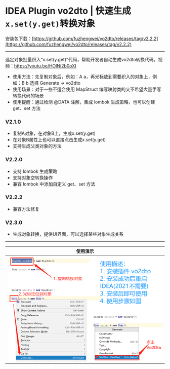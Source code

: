 # IDEA Plugin vo2dto | 快速生成`x.set(y.get)`转换对象

安装包下载：[https://github.com/fuzhengwei/vo2dto/releases/tag/v2.2.2](https://github.com/fuzhengwei/vo2dto/releases/tag/v2.2.2)

---

选定对象批量织入“x.set(y.get)”代码，帮助开发者自动生成vo2dto转换代码。视频：<a href="https://youtu.be/HOlNi2b0oXI">https://youtu.be/HOlNi2b0oXI</a><br>
<ul>
    <li>使用方法：先复制对象后，例如：A a，再光标放到需要织入的对象上，例如：B b 选择 Generate -> vo2dto</li>
    <li>使用场景：对于一些不适合使用 MapStruct 编写映射类的又不希望大量手写转换代码的场景</li>
    <li>使用提醒：通过检测 @DATA 注解，集成 lombok 生成策略，也可以创建 get、set 方法</li>
</ul>

<h3>V2.1.0</h3>
<ul>
    <li>复制A对象，在对象B上，生成x.set(y.get)</li>
    <li>在对象B属性上也可以直接点击生成x.set(y.get)</li>
    <li>支持生成父类对象的方法</li>
</ul>

<h3>V2.2.0</h3>
<ul>
    <li>支持 lombok 生成策略</li>
    <li>支持对象空转换操作</li>
    <li>兼容 lombok 中添加自定义 get、set 方法</li>
</ul>

<h3>V2.2.2</h3>
<ul>
    <li>兼容方法修复</li>
</ul>

<h3>V2.3.0</h3>
<ul>
    <li>生成对象转换，提供UI界面，可以选择某些对象生成关系</li>
</ul>

---

| 使用演示  |
|---|
|  ![](/docs/_media/vo2dto.png)  |
